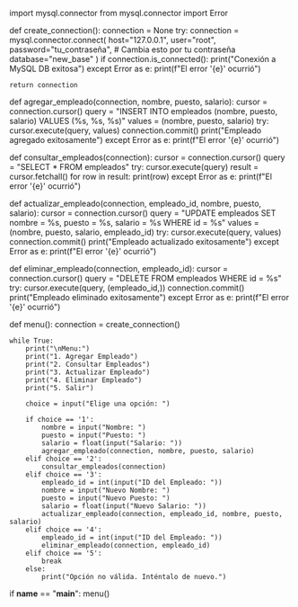 import mysql.connector
from mysql.connector import Error

def create_connection():
    connection = None
    try:
        connection = mysql.connector.connect(
            host="127.0.0.1",
            user="root",
            password="tu_contraseña",  # Cambia esto por tu contraseña
            database="new_base"
        )
        if connection.is_connected():
            print("Conexión a MySQL DB exitosa")
    except Error as e:
        print(f"El error '{e}' ocurrió")
    
    return connection

def agregar_empleado(connection, nombre, puesto, salario):
    cursor = connection.cursor()
    query = "INSERT INTO empleados (nombre, puesto, salario) VALUES (%s, %s, %s)"
    values = (nombre, puesto, salario)
    try:
        cursor.execute(query, values)
        connection.commit()
        print("Empleado agregado exitosamente")
    except Error as e:
        print(f"El error '{e}' ocurrió")

def consultar_empleados(connection):
    cursor = connection.cursor()
    query = "SELECT * FROM empleados"
    try:
        cursor.execute(query)
        result = cursor.fetchall()
        for row in result:
            print(row)
    except Error as e:
        print(f"El error '{e}' ocurrió")

def actualizar_empleado(connection, empleado_id, nombre, puesto, salario):
    cursor = connection.cursor()
    query = "UPDATE empleados SET nombre = %s, puesto = %s, salario = %s WHERE id = %s"
    values = (nombre, puesto, salario, empleado_id)
    try:
        cursor.execute(query, values)
        connection.commit()
        print("Empleado actualizado exitosamente")
    except Error as e:
        print(f"El error '{e}' ocurrió")

def eliminar_empleado(connection, empleado_id):
    cursor = connection.cursor()
    query = "DELETE FROM empleados WHERE id = %s"
    try:
        cursor.execute(query, (empleado_id,))
        connection.commit()
        print("Empleado eliminado exitosamente")
    except Error as e:
        print(f"El error '{e}' ocurrió")

def menu():
    connection = create_connection()

    while True:
        print("\nMenu:")
        print("1. Agregar Empleado")
        print("2. Consultar Empleados")
        print("3. Actualizar Empleado")
        print("4. Eliminar Empleado")
        print("5. Salir")
        
        choice = input("Elige una opción: ")

        if choice == '1':
            nombre = input("Nombre: ")
            puesto = input("Puesto: ")
            salario = float(input("Salario: "))
            agregar_empleado(connection, nombre, puesto, salario)
        elif choice == '2':
            consultar_empleados(connection)
        elif choice == '3':
            empleado_id = int(input("ID del Empleado: "))
            nombre = input("Nuevo Nombre: ")
            puesto = input("Nuevo Puesto: ")
            salario = float(input("Nuevo Salario: "))
            actualizar_empleado(connection, empleado_id, nombre, puesto, salario)
        elif choice == '4':
            empleado_id = int(input("ID del Empleado: "))
            eliminar_empleado(connection, empleado_id)
        elif choice == '5':
            break
        else:
            print("Opción no válida. Inténtalo de nuevo.")

if __name__ == "__main__":
    menu()
